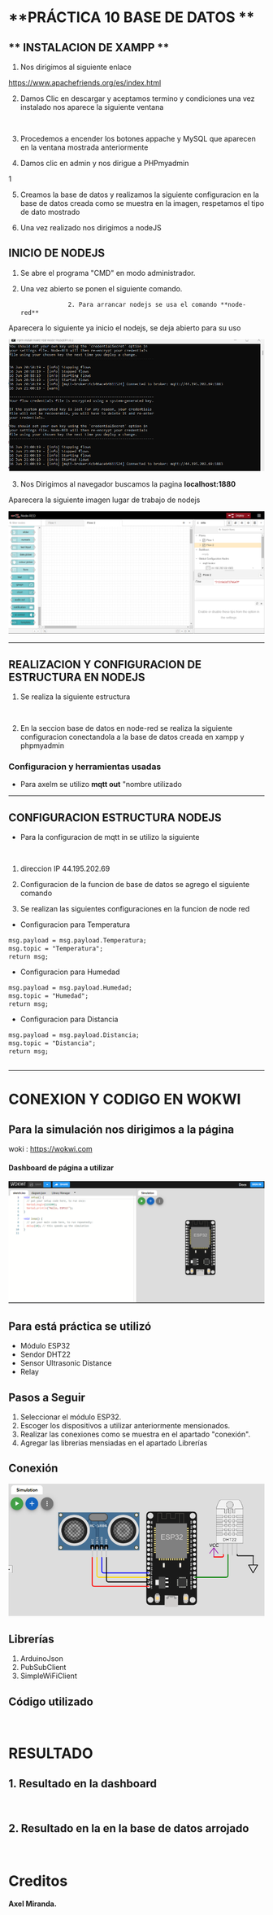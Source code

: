 # **PRÁCTICA 10 BASE DE DATOS **

## ** INSTALACION DE XAMPP ** ## 

1. Nos dirigimos al siguiente enlace 

https://www.apachefriends.org/es/index.html

2. Damos Clic en descargar y aceptamos termino y condiciones una vez instalado nos aparece la siguiente ventana 

![]()

3. Procedemos a encender los botones appache y MySQL que aparecen en la ventana mostrada anteriormente 

4. Damos clic en admin y nos dirigue a PHPmyadmin 

1[]()

5. Creamos la base de datos y realizamos la siguiente configuracion en la base de datos creada como se muestra en la imagen, respetamos el tipo de dato mostrado 

6. Una vez realizado nos dirigimos a nodeJS


## **INICIO DE NODEJS** ##

1. Se abre el programa "CMD" en modo administrador.
2. Una vez abierto se ponen el siguiente comando.

                    2. Para arrancar nodejs se usa el comando **node- red** 

Aparecera lo siguiente ya inicio el nodejs, se deja abierto para su uso 

![](https://github.com/AxelMld/Practica6-enviodedatos/blob/main/arranque%20nodejs.png?raw=true)

3. Nos Dirigimos al navegador buscamos la pagina **localhost:1880**

Aparecera la siguiente imagen lugar de trabajo de nodejs


![](https://github.com/AxelMld/Practica6-enviodedatos/blob/main/nodejs%20trabajo.png?raw=true)

----------------------------------------------------------------

## **REALIZACION Y CONFIGURACION DE ESTRUCTURA EN NODEJS** ##

1. Se realiza la siguiente estructura 

![]()

2. En la seccion base de datos en node-red se realiza la siguiente configuracion conectandola a la base de datos creada en xampp y phpmyadmin 



### Configuracion y herramientas usadas 

* Para axelm se utilizo  **mqtt out** "nombre utilizado 

--------------------------------------------------------------

## CONFIGURACION ESTRUCTURA NODEJS

* Para la configuracion de mqtt in se utilizo la siguiente 

![]()

1. direccion IP 44.195.202.69 

2. Configuracion de la funcion de base de datos se agrego el siguiente comando 


3. Se realizan las siguientes configuraciones en la funcion de node red 


* Configuracion para Temperatura 


```
msg.payload = msg.payload.Temperatura;
msg.topic = "Temperatura";
return msg;

```

* Configuracion para Humedad


```
msg.payload = msg.payload.Humedad;
msg.topic = "Humedad";
return msg;

```

* Configuracion para Distancia 


```
msg.payload = msg.payload.Distancia;
msg.topic = "Distancia";
return msg;


```
---------------------------------------------------------------

# **CONEXION Y CODIGO EN WOKWI**

## Para la simulación nos dirigimos a la página  

woki : https://wokwi.com

#### Dashboard de página a utilizar 
![](https://github.com/AxelMld/Practica-3-Sensor-Ultrasonico-/blob/main/dash.png?raw=true)


## Para está práctica se utilizó 

* Módulo ESP32 
* Sendor DHT22
* Sensor Ultrasonic Distance 
* Relay


## Pasos a Seguir 

1. Seleccionar el módulo ESP32.
2. Escoger los dispositivos a utilizar anteriormente mensionados. 
3. Realizar las conexiones como se muestra en el apartado "conexión".
4. Agregar las librerias mensiadas en el apartado Librerías 




## **Conexión**

![](https://github.com/AxelMld/Practica8-DisTemyHum/raw/main/conexion.png?raw=true)


## **Librerías**

1. ArduinoJson
2. PubSubClient
3. SimpleWiFiClient

## Código utilizado 


```


```


# **RESULTADO**

## 1. Resultado en la dashboard 

![]()




## 2. Resultado en la en la base de datos arrojado  


![]()



# Creditos 

**Axel Miranda.**

